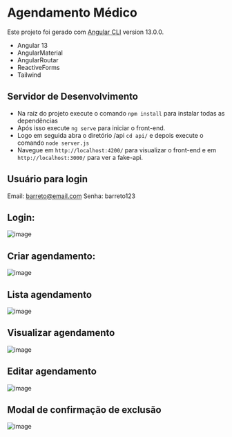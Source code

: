 # Agendamento Médico

Este projeto foi gerado com [Angular CLI](https://github.com/angular/angular-cli) version 13.0.0.

- Angular 13
- AngularMaterial
- AngularRoutar
- ReactiveForms
- Tailwind

## Servidor de Desenvolvimento

- Na raíz do projeto execute o comando `npm install` para instalar todas as dependências
- Após isso execute `ng serve` para iniciar o front-end.
- Logo em seguida abra o diretório /api `cd api/` e depois execute o comando `node server.js`
- Navegue em `http://localhost:4200/` para visualizar o front-end e em `http://localhost:3000/` para ver a fake-api.

## Usuário para login

Email: barreto@email.com
Senha: barreto123

## Login:
![image](https://github.com/user-attachments/assets/067b6f3f-5cc7-451e-bca3-3c9b1d155ef2)

## Criar agendamento:
![image](https://github.com/user-attachments/assets/161a6c23-3a03-4a9a-bda9-c41a6e2d508f)

## Lista agendamento
![image](https://github.com/user-attachments/assets/0a1d0761-6b94-46ca-b17e-157839d7cc26)

## Visualizar agendamento
![image](https://github.com/user-attachments/assets/debdf4d5-e24b-44e1-960a-5e0202318593)

## Editar agendamento
![image](https://github.com/user-attachments/assets/70f7e9ec-c39f-4b6f-be97-8a6a773f67fa)

## Modal de confirmação de exclusão
![image](https://github.com/user-attachments/assets/68739773-4e92-418b-953b-c80c51ad933f)
